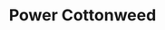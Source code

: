 ---
title: Power Cottonweed
layout: deck
in_progress: true
era: 2010
description: 1st Place World Championships 2010 - Juniors - Yuka Furusawa
achievements:
  - position: 1st
    competition: World Championships 2010
    division: Juniors
    player: Yuka Furusawa
links:
  - href: https://bulbapedia.bulbagarden.net/wiki/Power_Cottonweed_(TCG)
    title: Bulbapedia
  - href: https://www.ptcglegends.com/tournaments/2010_WORLDS/juniors/Yuka%20Furusawa-JP
    title: PTCGLegends
cards:
  pokemon:
    - name: Jumpluff
      set: HS
      number: 6
      quantity: 4
      missing_count: 2
    - name: Skiploom
      set: SW
      number: 65
      quantity: 3
    - name: Hoppip
      set: HS
      number: 67
      quantity: 3
    - name: Hoppip
      set: SW
      number: 90
      quantity: 1
    - name: Claydol
      set: GE
      number: 15
      quantity: 3
    - name: Baltoy
      set: GE
      number: 60
      quantity: 3
    - name: Uxie
      set: LA
      number: 43
      quantity: 2
      missing_count: 2
    - name: Crobat G
      set: PL
      number: 47
      quantity: 1
      missing_count: 1
    - name: Unown R
      set: LA
      number: 77
      quantity: 4
    - name: Unown Q
      set: MD
      number: 49
      quantity: 1
  trainers:
    - name: Pokémon Collector
      set: HS
      number: 97
      quantity: 4
      missing_count: 4
    - name: Roseanne's Research
      set: SW
      number: 125
      quantity: 3
    - name: Judge
      set: UL
      number: 78
      quantity: 2
      missing_count: 1
    - name: Bebe's Search
      set: SW
      number: 119
      quantity: 1
    - name: Pokémon Communication
      set: HS
      number: 98
      quantity: 4
    - name: Rare Candy
      set: UL
      number: 82
      quantity: 3
      missing_count: 2
    - name: PlusPower
      set: UL
      number: 80
      quantity: 3
    - name: Night Maintenance
      set: MT
      number: 113
      quantity: 2
    - name: Warp Point
      set: MD
      number: 88
      quantity: 2
    - name: Luxury Ball
      set: SF
      number: 86
      quantity: 1
    - name: Expert Belt
      set: AR
      number: 87
      quantity: 1
    - name: Broken Time-Space
      set: PL
      number: 104
      quantity: 3
      missing_count: 2
  energy:
    - name: Grass Energy
      set: HS
      number: 115
      quantity: 6
---